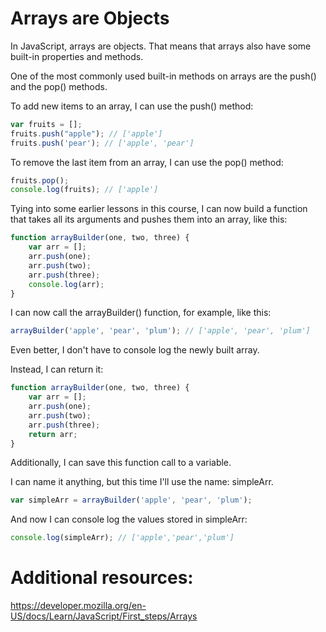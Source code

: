 # Arrays are Objects
In JavaScript, arrays are objects. That means that arrays also have some built-in properties and methods.

One of the most commonly used built-in methods on arrays are the push() and the pop() methods.

To add new items to an array, I can use the push() method:
```js
var fruits = [];
fruits.push("apple"); // ['apple']
fruits.push('pear'); // ['apple', 'pear']
```
To remove the last item from an array, I can use the pop() method:  
```js
fruits.pop();
console.log(fruits); // ['apple']
```
Tying into some earlier lessons in this course, I can now build a function that takes all its arguments and pushes them into an array, like this: 
```js
function arrayBuilder(one, two, three) {
    var arr = [];
    arr.push(one);
    arr.push(two);
    arr.push(three);
    console.log(arr);
}
```
I can now call the arrayBuilder() function, for example, like this:
```js
arrayBuilder('apple', 'pear', 'plum'); // ['apple', 'pear', 'plum']
```
Even better, I don't have to console log the newly built array. 

Instead, I can return it:
```js
function arrayBuilder(one, two, three) {
    var arr = [];
    arr.push(one);
    arr.push(two);
    arr.push(three);
    return arr;
}
```
Additionally, I can save this function call to a variable. 

I can name it anything, but this time I'll use the name: simpleArr.
```js
var simpleArr = arrayBuilder('apple', 'pear', 'plum');
```
And now I can console log the values stored in simpleArr:  
```js 
console.log(simpleArr); // ['apple','pear','plum']
```

# Additional resources:
https://developer.mozilla.org/en-US/docs/Learn/JavaScript/First_steps/Arrays